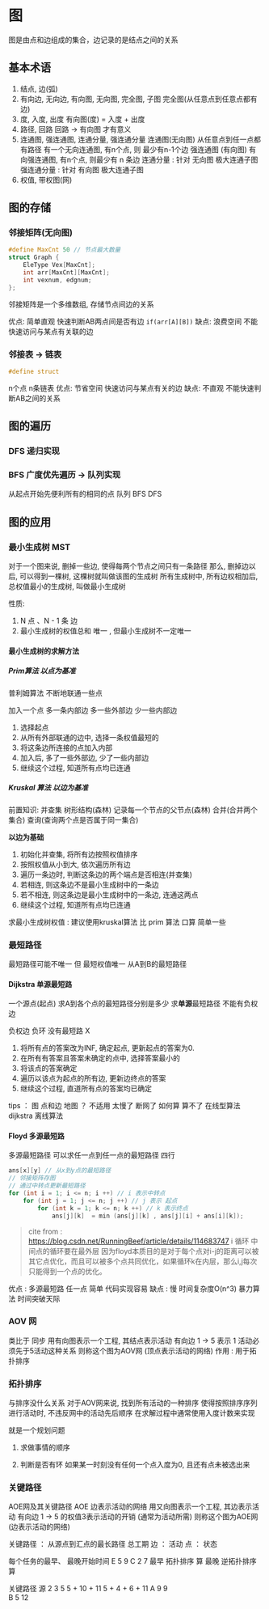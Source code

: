 # 图

图是由点和边组成的集合，边记录的是结点之间的关系

## 基本术语

1. 结点, 边(弧)
2. 有向边, 无向边, 有向图, 无向图, 完全图, 子图
    完全图(从任意点到任意点都有边)
3. 度, 入度, 出度
    有向图(度) = 入度 + 出度
4. 路径, 回路
    回路 -> 有向图 才有意义
5. 连通图, 强连通图, 连通分量, 强连通分量
    连通图(无向图) 从任意点到任一点都有路径
    有一个无向连通图, 有n个点, 则 最少有n-1个边
    强连通图 (有向图)
    有向强连通图, 有n个点, 则最少有 n 条边
    连通分量 : 针对 无向图 极大连通子图
    强连通分量 : 针对 有向图 极大连通子图
6. 权值, 带权图(网)

## 图的存储

### 邻接矩阵(无向图)

```C++
#define MaxCnt 50 // 节点最大数量
struct Graph {
    EleType Vex[MaxCnt];
    int arr[MaxCnt][MaxCnt];
    int vexnum, edgnum;
};
```
邻接矩阵是一个多维数组, 存储节点间边的关系

优点:
简单直观
快速判断AB两点间是否有边 `if(arr[A][B])`
缺点:
浪费空间
不能快速访问与某点有关联的边

### 邻接表 -> 链表
```C++
#define struct 
```
n个点 n条链表
优点: 节省空间 快速访问与某点有关的边
缺点: 不直观 不能快速判断AB之间的关系

## 图的遍历

### DFS 递归实现

### BFS 广度优先遍历 -> 队列实现
从起点开始先便利所有的相同的点 队列
BFS DFS

## 图的应用

### 最小生成树 MST

对于一个图来说, 删掉一些边, 使得每两个节点之间只有一条路径
那么, 删掉边以后, 可以得到一棵树, 这棵树就叫做该图的生成树
所有生成树中, 所有边权相加后, 总权值最小的生成树, 叫做最小生成树

性质: 
1. N 点 、N - 1 条 边
2. 最小生成树的权值总和 唯一 , 但最小生成树不一定唯一

#### 最小生成树的求解方法

##### Prim算法 以点为基准 
普利姆算法 
不断地联通一些点

加入一个点 多一条内部边 
多一些外部边 少一些内部边 

1. 选择起点
2. 从所有外部联通的边中, 选择一条权值最短的
3. 将这条边所连接的点加入内部
4. 加入后, 多了一些外部边, 少了一些内部边
5. 继续这个过程, 知道所有点均已连通

##### Kruskal 算法 以边为基准
前置知识: 
并查集 树形结构(森林) 
记录每一个节点的父节点(森林)
合并(合并两个集合) 查询(查询两个点是否属于同一集合)

**以边为基础**

1. 初始化并查集, 将所有边按照权值排序
2. 按照权值从小到大, 依次遍历所有边
3. 遍历一条边时, 判断这条边的两个端点是否相连(并查集)
4. 若相连, 则这条边不是最小生成树中的一条边
5. 若不相连, 则这条边是最小生成树中的一条边, 连通这两点
6. 继续这个过程, 知道所有点均已连通 

求最小生成树权值 : 建议使用kruskal算法 比 prim 算法 口算 简单一些


### 最短路径

最短路径可能不唯一
但 最短权值唯一
从A到B的最短路径
#### Dijkstra 单源最短路
一个源点(起点)
求A到各个点的最短路径分别是多少
求**单源**最短路径
不能有负权边

负权边 负环 没有最短路 X

1. 将所有点的答案改为INF, 确定起点, 更新起点的答案为0. 
2. 在所有有答案且答案未确定的点中, 选择答案最小的
3. 将该点的答案确定
4. 遍历以该点为起点的所有边, 更新边终点的答案
5. 继续这个过程, 直道所有点的答案均已确定

tips ： 
图 点和边 
地图 ？ 不适用 太慢了 断网了 如何算 算不了 在线型算法
dijkstra 离线算法

#### Floyd 多源最短路

多源最短路径
可以求任一点到任一点的最短路径
四行
```C++
ans[x][y] // 从x到y点的最短路径
// 邻接矩阵存图
// 通过中转点更新最短路径
for (int i = 1; i <= n; i ++) // i 表示中转点
    for (int j = 1; j <= n; j ++) // j 表示 起点
        for (int k = 1; k <= n; k ++) // k 表示终点
            ans[j][k]  = min (ans[j][k] , ans[j][i] + ans[i][k]);
```

> cite from : https://blog.csdn.net/RunningBeef/article/details/114683747
> i 循环 中间点的循环要在最外层
> 因为floyd本质目的是对于每个点对i-j的距离可以被其它点优化，而且可以被多个点共同优化，如果循环k在内层，那么i,j每次只能得到一个点的优化。

优点 : 
    多源最短路 任一点
    简单 代码实现容易
缺点 :
    慢 时间复杂度O(n^3) 暴力算法 时间突破天际


<!-- ### 有向无环图描述表达式  -->

### AOV 网

类比于 同步
用有向图表示一个工程, 其结点表示活动
有向边 1 -> 5 表示 1 活动必须先于5活动这种关系
则称这个图为AOV网 (顶点表示活动的网络)
作用 : 用于拓扑排序

### 拓扑排序

与排序没什么关系
对于AOV网来说, 找到所有活动的一种排序
使得按照排序序列进行活动时, 不违反网中的活动先后顺序
在求解过程中通常使用入度计数来实现

就是一个规划问题
1. 求做事情的顺序

2. 判断是否有环 如果某一时刻没有任何一个点入度为0, 且还有点未被选出来

### 关键路径
AOE网及其关键路径
AOE 边表示活动的网络
用又向图表示一个工程, 其边表示活动
有向边 1 -> 5 的权值3表示活动的开销 (通常为活动所需)
则称这个图为AOE网 (边表示活动的网络)

关键路径 ： 从源点到汇点的最长路径
    总工期
    边 ： 活动
    点 ： 状态

每个任务的最早、 最晚开始时间
E 5 9
C 2 7
最早 拓扑排序 算
最晚 逆拓扑排序 算

关键路径 源 2 3 5
    5 + 10 + 11
    5 + 4 + 6 + 11
    A 9 9  
    B 5 12